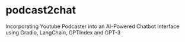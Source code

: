 # podcast2chat
Incorporating Youtube Podcaster into an AI-Powered Chatbot Interface using Gradio, LangChain, GPTIndex and GPT-3
